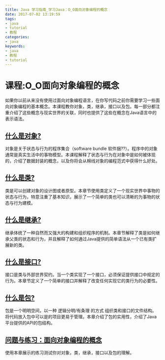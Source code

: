 ```yaml
---
title: Java 学习指南_学习Java：O_O面向对象编程的概念
date: 2017-07-02 13:19:59
tags: 
- java
- tutorial
- 教程
categories:
- java	
keywords:
- java
- 教程
- tutorial
---
```


#  课程:O_O面向对象编程的概念

如果你以前从来没有使用过面向对象编程语言，在你写代码之前你需要学习一些面向对象编程的基本概念。本课程教你对象，类，继承，接口以及包。每一部分都注重介绍了这些概念与现实世界的关联，同时也提供了这些在概念在Java语言中的表示语法。

<!--more-->

## [什么是对象?](http://docs.oracle.com/javase/tutorial/java/concepts/object.html)

对象是关于状态与行为的程序集合（software bundle 软件捆??）。程序中的对象通常是真实生活中的事物模型。本课程解释了状态与行为在对象中是如何被体现的，介绍了数据封装的概念，以及你将会从棉线对象的编程范式中获得什么好处。

## [什么是类?](http://docs.oracle.com/javase/tutorial/java/concepts/class.html)

类是可以创建对象的设计图或者原型。本章节使用类定义了一个现实世界中事物的状态与行为，特意注重了基本知识，展示了一个简单的类也可以清晰的为事物的状态与行为建模。

## [什么是继承?](http://docs.oracle.com/javase/tutorial/java/concepts/inheritance.html)

继承体统了一种自然而又强大的构建和组织程序的机制。本章节解释了类是如何继承父类的状态和行为，并且解释了如何通过Java提供的简单语法从一个已有类扩展新的类。

## [什么是接口?](http://docs.oracle.com/javase/tutorial/java/concepts/interface.html)

接口是类与外部世界契约。当一个类实现了一个接口，必须保证提供接口中规定的行为。本章节定义了一个简单的接口并解释了改变任何实现它的类行为的必要性。

## [什么是包?](http://docs.oracle.com/javase/tutorial/java/concepts/package.html)

包是一个明明空间，以一种 逻辑分明/有条理 的方式 组织类和接口的文件结构。将代码放入包中可以是的项目更易于管理。本章介绍了包的实用性，介绍了Java平台提供的API的包结构。

## [问题与练习：面向对象编程的概念](http://docs.oracle.com/javase/tutorial/java/concepts/QandE/questions.html)

使用本章展示的练习测试你对对象，类，继承，接口以及包的理解。